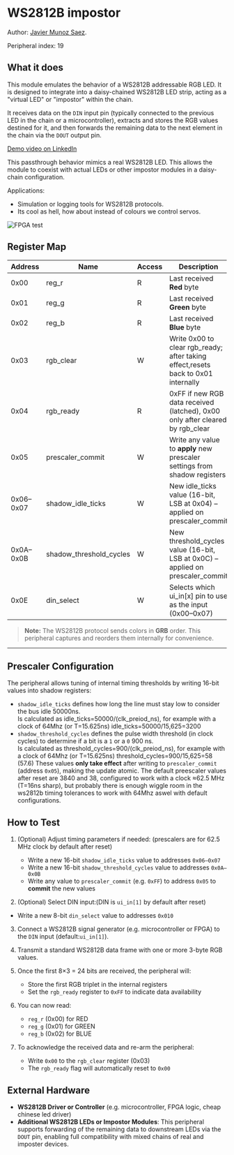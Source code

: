 <!---
This file is used to generate your project datasheet. Please fill in the information below and delete any unused
sections.

You can also include images in this folder and reference them in the markdown. Each image must be less than
512 kb in size, and the combined size of all images must be less than 1 MB.
-->

# WS2812B impostor

Author: [Javier Munoz Saez](https://github.com/javiBajoCero).

Peripheral index: 19

## What it does

This module emulates the behavior of a WS2812B addressable RGB LED. It is designed to integrate  into a daisy-chained WS2812B LED strip, acting as a "virtual LED" or "impostor" within the chain.

It receives data on the `DIN` input pin (typically connected to the previous LED in the chain or a microcontroller), extracts and stores the RGB values destined for it, and then forwards the remaining data to the next element in the chain via the `DOUT` output pin.     

[Demo video on LinkedIn](https://www.linkedin.com/feed/update/urn:li:activity:7353011346612850689/)

This passthrough behavior mimics a real WS2812B LED. This allows the module to coexist with actual LEDs or other impostor modules in a daisy-chain configuration.

Applications:
- Simulation or logging tools for WS2812B protocols.
- Its cool as hell, how about instead of colours we control servos.    

![FPGA test](19_image.jpg)    

## Register Map

| Address | Name                     | Access | Description                                                                 |
|---------|--------------------------|--------|-----------------------------------------------------------------------------|
| 0x00    | reg_r                  | R      | Last received **Red** byte                                                  |
| 0x01    | reg_g                  | R      | Last received **Green** byte                                               |
| 0x02    | reg_b                  | R      | Last received **Blue** byte                                                |
| 0x03    | rgb_clear              | W      | Write 0x00 to clear rgb_ready; after taking effect,resets back to 0x01 internally |
| 0x04    | rgb_ready              | R      | 0xFF if new RGB data received (latched), 0x00 only after cleared by rgb_clear |
| 0x05    | prescaler_commit       | W      | Write any value to **apply** new prescaler settings from shadow registers  |
| 0x06–0x07 | shadow_idle_ticks    | W      | New idle_ticks value (16-bit, LSB at 0x04) – applied on prescaler_commit |
| 0x0A–0x0B | shadow_threshold_cycles | W   | New threshold_cycles value (16-bit, LSB at 0x0C) – applied on prescaler_commit |
| 0x0E    | din_select            | W      | Selects which ui_in[x] pin to use as the input (0x00–0x07)             |

> **Note:** The WS2812B protocol sends colors in **GRB** order. This peripheral captures and reorders them internally for convenience.

---

## Prescaler Configuration

The peripheral allows tuning of internal timing thresholds by writing 16-bit values into shadow registers:

- `shadow_idle_ticks` defines how long the line must stay low to consider the bus idle 50000ns.    
 Is calculated as idle_ticks=50000/(clk_preiod_ns), for example with a clock of 64Mhz (or T=15.625ns) idle_ticks=50000/15,625=3200
- `shadow_threshold_cycles` defines the pulse width threshold (in clock cycles) to determine if a bit is a `1` or a `0` 900 ns.    
Is calculated as threshold_cycles=900/(clk_preiod_ns), for example with a clock of 64Mhz (or T=15.625ns) threshold_cycles=900/15,625=58 (57.6)
These values **only take effect** after writing to `prescaler_commit` (address `0x05`), making the update atomic.
The default preescaler values after reset are 3840 and 38, configured to work with a clock ≈62.5 MHz (T=16ns sharp), but probably there is enough wiggle room in the ws2812b timing tolerances to work with 64Mhz aswel with default configurations.    

## How to Test

1. (Optional) Adjust timing parameters if needed: (prescalers are for 62.5 MHz clock by default after reset)
   - Write a new 16-bit `shadow_idle_ticks` value to addresses `0x06–0x07`
   - Write a new 16-bit `shadow_threshold_cycles` value to addresses `0x0A–0x0B`
   - Write any value to `prescaler_commit` (e.g. `0xFF`) to address `0x05` to **commit** the new values

2.  (Optional) Select DIN input:(DIN is `ui_in[1]` by default after reset)
   - Write a new 8-bit `din_select` value to addresses `0x010`

3. Connect a WS2812B signal generator (e.g. microcontroller or FPGA) to the `DIN` input (default:`ui_in[1]`).

4. Transmit a standard WS2812B data frame with one or more 3-byte RGB values.

5. Once the first 8×3 = 24 bits are received, the peripheral will:
   - Store the first RGB triplet in the internal registers
   - Set the `rgb_ready` register to `0xFF` to indicate data availability

6. You can now read:
   - `reg_r` (0x00) for RED
   - `reg_g` (0x01) for GREEN
   - `reg_b` (0x02) for BLUE

7. To acknowledge the received data and re-arm the peripheral:
   - Write `0x00` to the `rgb_clear` register (0x03)
   - The `rgb_ready` flag will automatically reset to `0x00`

## External Hardware

- **WS2812B Driver or Controller** (e.g. microcontroller, FPGA logic, cheap chinese led driver)
- **Additional WS2812B LEDs or Impostor Modules**:
  This peripheral supports forwarding of the remaining data to downstream LEDs via the `DOUT` pin, enabling full compatibility with mixed chains of real and imposter devices.

